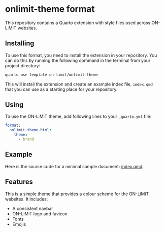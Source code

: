 # onlimit-theme format

This repository contains a Quarto extension with style files used across
ON-LiMiT websites.

## Installing

To use this format, you need to install the extension in your repository. You can do this
by running the following command in the terminal from your project
directory:

``` bash
quarto use template on-limit/onlimit-theme
```


This will install the extension and create an example index file, `index.qmd` that you
can use as a starting place for your repository.

## Using

To use the ON-LiMiT theme, add following lines to your `_quarto.yml` file:

```yaml
format:
  onlimit-theme-html:
    theme:
      - brand
```

## Example

Here is the source code for a minimal sample document:
[index.qmd](index.qmd).

## Features

This is a simple theme that provides a colour scheme for the ON-LiMiT websites. It includes:

- A consistent navbar
- ON-LiMiT logo and favicon
- Fonts
- Emojis
